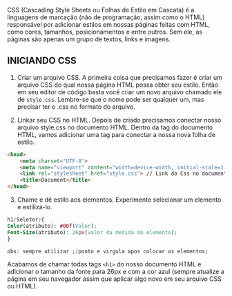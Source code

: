 CSS (Cascading Style Sheets ou Folhas de Estilo em Cascata) é a linguagens de marcação (não de programação, assim como o HTML) responsável por adicionar estilos em nossas páginas feitas com HTML, como cores, tamanhos, posicionamentos e entre outros. Sem ele, as páginas são apenas um grupo de textos, links e imagens.

## INICIANDO CSS

1. Criar um arquivo CSS. A primeira coisa que precisamos fazer é criar um arquivo CSS do qual nossa página HTML possa obter seu estilo. Então em seu editor de código basta você criar um novo arquivo chamado ele de `style.css`. Lembre-se que o nome pode ser qualquer um, mas precisar ter o .css no formato do arquivo.

2. Linkar seu CSS no HTML. Depois de criado precisamos conectar nosso arquivo style.css no documento HTML. Dentro da tag do documento HTML, vamos adicionar uma tag para conectar a nossa nova folha de estilo.

```md
<head>
    <meta charset="UTF-8">
    <meta name="viewport" content="width=device-width, initial-scale=1.0">
    <link rel="stylesheet" href="style.css"> // Link do Css no documento 
    <title>Document</title>
</head>
```

3. Chame e dê estilo aos elementos. Experimente selecionar um elemento e estilizá-lo.

```Css
h1(Seletor){
Color(atributo): #00f(Valor);
Font-Size(atributo): 26px(valor da medida do elemento);
}

obs: sempre utilizar ;(ponto e virgula apos colocar os elementos)
```

Acabamos de chamar todas tags `<h1>` do nosso documento HTML e adicionar o tamanho da fonte para 26px e com a cor azul (sempre atualize a página em seu navegador assim que aplicar algo novo em seu arquivo CSS ou HTML).